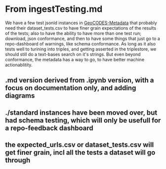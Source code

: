 # From ingestTesting.md

We have a few test jsonld instances in 
[GeoCODES-Metadata](https://github.com/earthcube/GeoCODES-Metadatatree/main/metadata) that probably need their dataset_tests.csv to have finer grain expectations of the results of the tests; also to have the ability to have more than one test run; download, json conformance, and then to have some things that just go to a repo-dashboard of warnings, like schema conformance.
 As long as it also tests well to turining into triples, and getting asserted in the triplestore, we should still do a text-bases search on it's strings.
 But even beyond conformance, the metadata has a way to go, to have better machine actionablitity.

## .md version derived from .ipynb version, with a focus on documentation only, and adding diagrams
## ./standard instances have been moved over, but had schema testing, which will only be usefull for a repo-feedback dashboard
## the expected_urls.csv or dataset_tests.csv will get finer grain, incl all the tests a dataset will go through
